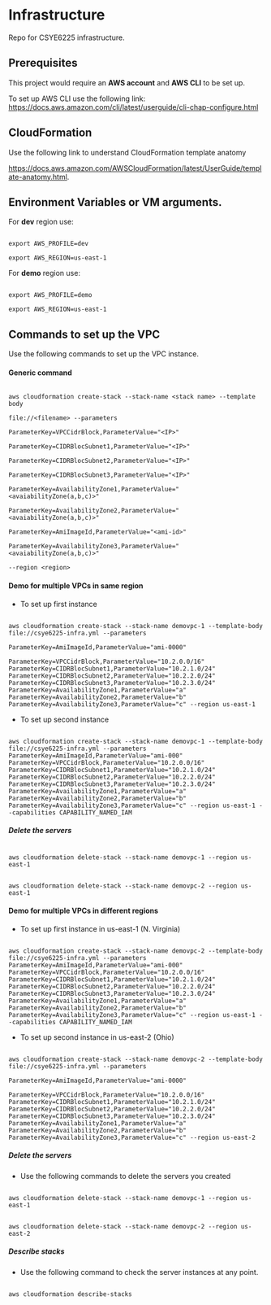 
  

# Infrastructure

Repo for CSYE6225 infrastructure.

## Prerequisites

This project would require an **AWS account** and **AWS CLI** to be set up.

To set up AWS CLI use the following link: https://docs.aws.amazon.com/cli/latest/userguide/cli-chap-configure.html

  

## CloudFormation

Use the following link to understand CloudFormation template anatomy

https://docs.aws.amazon.com/AWSCloudFormation/latest/UserGuide/template-anatomy.html.

## Environment Variables or VM arguments.

For **dev** region use:

````

export AWS_PROFILE=dev

export AWS_REGION=us-east-1

````

  

For **demo** region use:

````

export AWS_PROFILE=demo

export AWS_REGION=us-east-1

````

  

## Commands to set up the VPC

Use the following commands to set up the VPC instance.

#### Generic command

```

aws cloudformation create-stack --stack-name <stack name> --template body

file://<filename> --parameters

ParameterKey=VPCCidrBlock,ParameterValue="<IP>"

ParameterKey=CIDRBlocSubnet1,ParameterValue="<IP>"

ParameterKey=CIDRBlocSubnet2,ParameterValue="<IP>"

ParameterKey=CIDRBlocSubnet3,ParameterValue="<IP>"

ParameterKey=AvailabilityZone1,ParameterValue="<avaiabilityZone(a,b,c)>"

ParameterKey=AvailabilityZone2,ParameterValue="<avaiabilityZone(a,b,c)>"

ParameterKey=AmiImageId,ParameterValue="<ami-id>"

ParameterKey=AvailabilityZone3,ParameterValue="<avaiabilityZone(a,b,c)>"

--region <region>

```

#### Demo for multiple VPCs in same region

- To set up first instance

```

aws cloudformation create-stack --stack-name demovpc-1 --template-body file://csye6225-infra.yml --parameters

ParameterKey=AmiImageId,ParameterValue="ami-0000"

ParameterKey=VPCCidrBlock,ParameterValue="10.2.0.0/16" ParameterKey=CIDRBlocSubnet1,ParameterValue="10.2.1.0/24" ParameterKey=CIDRBlocSubnet2,ParameterValue="10.2.2.0/24" ParameterKey=CIDRBlocSubnet3,ParameterValue="10.2.3.0/24" ParameterKey=AvailabilityZone1,ParameterValue="a" ParameterKey=AvailabilityZone2,ParameterValue="b" ParameterKey=AvailabilityZone3,ParameterValue="c" --region us-east-1

```

- To set up second instance

```

aws cloudformation create-stack --stack-name demovpc-1 --template-body file://csye6225-infra.yml --parameters ParameterKey=AmiImageId,ParameterValue="ami-000" ParameterKey=VPCCidrBlock,ParameterValue="10.2.0.0/16" ParameterKey=CIDRBlocSubnet1,ParameterValue="10.2.1.0/24" ParameterKey=CIDRBlocSubnet2,ParameterValue="10.2.2.0/24" ParameterKey=CIDRBlocSubnet3,ParameterValue="10.2.3.0/24" ParameterKey=AvailabilityZone1,ParameterValue="a" ParameterKey=AvailabilityZone2,ParameterValue="b" ParameterKey=AvailabilityZone3,ParameterValue="c" --region us-east-1 --capabilities CAPABILITY_NAMED_IAM

```

##### Delete the servers

```

aws cloudformation delete-stack --stack-name demovpc-1 --region us-east-1

```

```

aws cloudformation delete-stack --stack-name demovpc-2 --region us-east-1

```

#### Demo for multiple VPCs in different regions

- To set up first instance in us-east-1 (N. Virginia)

```

aws cloudformation create-stack --stack-name demovpc-2 --template-body file://csye6225-infra.yml --parameters ParameterKey=AmiImageId,ParameterValue="ami-000" ParameterKey=VPCCidrBlock,ParameterValue="10.2.0.0/16" ParameterKey=CIDRBlocSubnet1,ParameterValue="10.2.1.0/24" ParameterKey=CIDRBlocSubnet2,ParameterValue="10.2.2.0/24" ParameterKey=CIDRBlocSubnet3,ParameterValue="10.2.3.0/24" ParameterKey=AvailabilityZone1,ParameterValue="a" ParameterKey=AvailabilityZone2,ParameterValue="b" ParameterKey=AvailabilityZone3,ParameterValue="c" --region us-east-1 --capabilities CAPABILITY_NAMED_IAM

```

- To set up second instance in us-east-2 (Ohio)

```

aws cloudformation create-stack --stack-name demovpc-2 --template-body file://csye6225-infra.yml --parameters

ParameterKey=AmiImageId,ParameterValue="ami-0000"

ParameterKey=VPCCidrBlock,ParameterValue="10.2.0.0/16" ParameterKey=CIDRBlocSubnet1,ParameterValue="10.2.1.0/24" ParameterKey=CIDRBlocSubnet2,ParameterValue="10.2.2.0/24" ParameterKey=CIDRBlocSubnet3,ParameterValue="10.2.3.0/24" ParameterKey=AvailabilityZone1,ParameterValue="a" ParameterKey=AvailabilityZone2,ParameterValue="b" ParameterKey=AvailabilityZone3,ParameterValue="c" --region us-east-2

```

##### Delete the servers

- Use the following commands to delete the servers you created

```

aws cloudformation delete-stack --stack-name demovpc-1 --region us-east-1

```

```

aws cloudformation delete-stack --stack-name demovpc-2 --region us-east-2

```

##### Describe stacks

- Use the following command to check the server instances at any point.

````

aws cloudformation describe-stacks

````